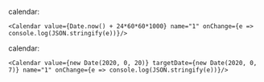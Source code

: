 calendar:

    <Calendar value={Date.now() + 24*60*60*1000} name="1" onChange={e => console.log(JSON.stringify(e))}/>

calendar:

    <Calendar value={new Date(2020, 0, 20)} targetDate={new Date(2020, 0, 7)} name="1" onChange={e => console.log(JSON.stringify(e))}/>
